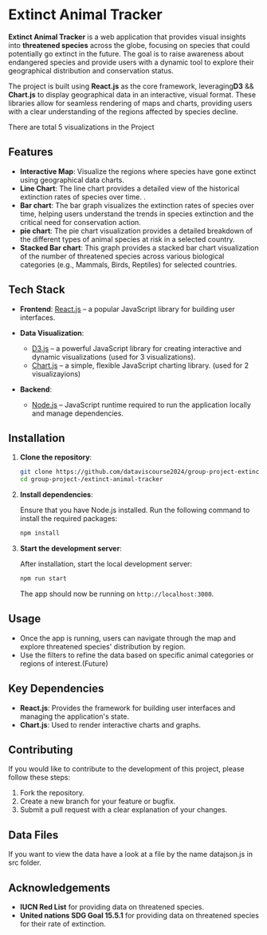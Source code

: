 
# Extinct Animal Tracker


**Extinct Animal Tracker** is a web application that provides visual insights into **threatened species** across the globe, focusing on species that could potentially go extinct in the future. The goal is to raise awareness about endangered species and provide users with a dynamic tool to explore their geographical distribution and conservation status.

The project is built using **React.js** as the core framework, leveraging**D3** && **Chart.js** to display geographical data in an interactive, visual format. These libraries allow for seamless rendering of maps and charts, providing users with a clear understanding of the regions affected by species decline.

There are total 5 visualizations in the Project

## Features

- **Interactive Map**: Visualize the regions where species have gone extinct using geographical data charts.
- **Line Chart**: The line chart provides a detailed view of the historical extinction rates of species over time. .
- **Bar chart**: The bar graph visualizes the extinction rates of species over time, helping users understand the trends in species extinction and the critical need for conservation action. 
- **pie chart**: The pie chart visualization provides a detailed breakdown of the different types of animal species at risk in a selected country.
- **Stacked Bar chart**: This graph provides a stacked bar chart visualization of the number of threatened species across various biological categories (e.g., Mammals, Birds, Reptiles) for selected countries.

## Tech Stack

- **Frontend**: [React.js](https://reactjs.org/) – a popular JavaScript library for building user interfaces.
- **Data Visualization**: 
  - [D3.js](https://d3js.org/) – a powerful JavaScript library for creating interactive and dynamic visualizations (used for 3 visualizations).
  - [Chart.js](https://www.chartjs.org/) – a simple, flexible JavaScript charting library. (used for 2 visualizayions)

- **Backend**:
  - [Node.js](https://nodejs.org/en/) – JavaScript runtime required to run the application locally and manage dependencies.

## Installation

1. **Clone the repository**:

   ```bash
   git clone https://github.com/dataviscourse2024/group-project-extinct-animal-tracker.git
   cd group-project-/extinct-animal-tracker
   ```

2. **Install dependencies**:

   Ensure that you have Node.js installed. Run the following command to install the required packages:

   ```bash
   npm install
   ```

3. **Start the development server**:

   After installation, start the local development server:

   ```bash
   npm run start
   ```

   The app should now be running on `http://localhost:3000`.

## Usage

- Once the app is running, users can navigate through the map and explore threatened species' distribution by region.
- Use the filters to refine the data based on specific animal categories or regions of interest.(Future)

## Key Dependencies

- **React.js**: Provides the framework for building user interfaces and managing the application's state.
- **Chart.js**: Used to render interactive charts and graphs.

## Contributing

If you would like to contribute to the development of this project, please follow these steps:

1. Fork the repository.
2. Create a new branch for your feature or bugfix.
3. Submit a pull request with a clear explanation of your changes.

## Data Files

If you want to view the data have a look at a file by the name datajson.js in src folder.

## Acknowledgements

- **IUCN Red List** for providing data on threatened species.
- **United nations SDG Goal 15.5.1** for providing data on threatened species for their rate of extinction.

